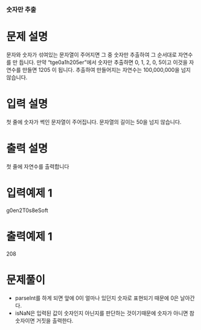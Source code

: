 ### 숫자만 추출

# 문제 설명

문자와 숫자가 섞여있는 문자열이 주어지면 그 중 숫자만 추출하여 그 순서대로 자연수를 만
듭니다. 
만약 “tge0a1h205er”에서 숫자만 추출하면 0, 1, 2, 0, 5이고 이것을 자연수를 만들면 1205
이 됩니다. 
추출하여 만들어지는 자연수는 100,000,000을 넘지 않습니다.

# 입력 설명

첫 줄에 숫자가 썩인 문자열이 주어집니다. 문자열의 길이는 50을 넘지 않습니다.


# 출력 설명

첫 줄에 자연수를 출력합니다

# 입력예제 1

g0en2T0s8eSoft

# 출력예제 1

208

# 문제풀이
- parseInt를 하게 되면 앞에 0이 얼마나 있던지 숫자로 표현되기 때문에 0은 날아간다.
- isNaN은 입력된 값이 숫자인지 아닌지를 판단하는 것이기때문에 숫자가 아니면 참 숫자이면 거짓을 출력한다.
